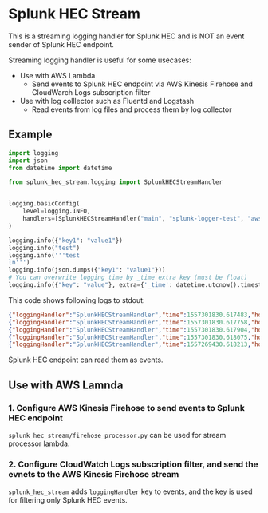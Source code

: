 # Splunk HEC Stream

This is a streaming logging handler for Splunk HEC and is NOT an event sender of Splunk HEC endpoint.

Streaming logging handler is useful for some usecases:

* Use with AWS Lambda
    * Send events to Splunk HEC endpoint via AWS Kinesis Firehose and CloudWarch Logs subscription filter
* Use with log colllector such as Fluentd and Logstash
    * Read events from log files and process them by log collector

## Example

```python
import logging
import json
from datetime import datetime

from splunk_hec_stream.logging import SplunkHECStreamHandler


logging.basicConfig(
    level=logging.INFO,
    handlers=[SplunkHECStreamHandler("main", "splunk-logger-test", "aws:lambda", "_json")]
)

logging.info({"key1": "value1"})
logging.info("test")
logging.info('''test
ln''')
logging.info(json.dumps({"key1": "value1"}))
# You can overwrite logging time by _time extra key (must be float)
logging.info({"key": "value"}, extra={'_time': datetime.utcnow().timestamp()})
```

This code shows following logs to stdout:

```json
{"loggingHandler":"SplunkHECStreamHandler","time":1557301830.617483,"host":"aws:lambda","index":"main","source":"splunk-logger-test","sourcetype":"_json","event":{"key1": "value1"}}
{"loggingHandler":"SplunkHECStreamHandler","time":1557301830.617758,"host":"aws:lambda","index":"main","source":"splunk-logger-test","sourcetype":"_json","event":{"message": "test"}}
{"loggingHandler":"SplunkHECStreamHandler","time":1557301830.617904,"host":"aws:lambda","index":"main","source":"splunk-logger-test","sourcetype":"_json","event":{"message": "test\nln"}}
{"loggingHandler":"SplunkHECStreamHandler","time":1557301830.618075,"host":"aws:lambda","index":"main","source":"splunk-logger-test","sourcetype":"_json","event":{"message": "{\"key1\": \"value1\"}"}}
{"loggingHandler":"SplunkHECStreamHandler","time":1557269430.618213,"host":"aws:lambda","index":"main","source":"splunk-logger-test","sourcetype":"_json","event":{"key": "value"}}
```

Splunk HEC endpoint can read them as events.

## Use with AWS Lamnda

### 1. Configure AWS Kinesis Firehose to send events to Splunk HEC endpoint

`splunk_hec_stream/firehose_processor.py` can be used for stream processor lambda.

### 2. Configure CloudWatch Logs subscription filter, and send the evnets to the AWS Kinesis Firehose stream

`splunk_hec_stream` adds `loggingHandler` key to events, and the key is used for filtering only Splunk HEC events.
